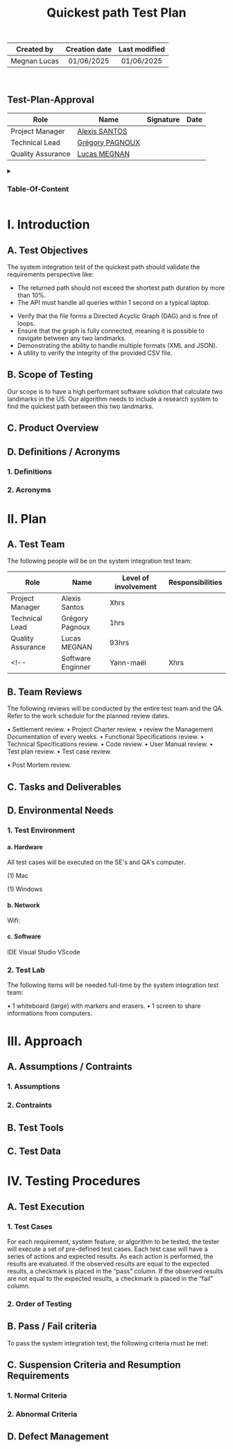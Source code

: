 <h1 align="center"> Quickest path Test Plan </h1>

<p>
<br>

| Created by | Creation date | Last modified |
|:-------------:|:---------------:|:--------:|
| Megnan Lucas | 01/06/2025 | 01/06/2025 |

<br>
</p>

## Test-Plan-Approval

| Role | Name | Signature | Date |
|------|------|-----------|------|
| Project Manager      | [Alexis SANTOS](https://github.com/Mamoru-fr)                 |  | |
| Technical Lead       | [Grégory PAGNOUX](https://github.com/Gregory-Pagnoux)         |  | |
| Quality Assurance    | [Lucas MEGNAN](https://github.com/LucasMegnan)                |  | |

<details>
<summary>

### Table-Of-Content

</summary>

- [I. Introduction](#i-introduction)
  - [A. Test Objectives](#a-test-objectives)
  - [B. Scope of Testing](#b-scope-of-testing)
  - [C. Product Overview](#c-product-overview)
  - [D. Definitions / Acronyms](#d-definitions--acronyms)
    - [1. Definitions](#1-definitions)
    - [2. Acronyms](#2-acronyms)
- [II. Plan](#ii-plan)
  - [A. Test Team](#a-test-team)
  - [B. Team Reviews](#b-team-reviews)
  - [C. Tasks and Deliverables](#c-tasks-and-deliverables)
  - [D. Environmental Needs](#d-environmental-needs)
    - [1. Test Environment](#1-test-environment)
      - [a. Hardware](#a-hardware)
      - [b. Network](#b-network)
      - [c. Software](#c-software)
    - [2. Test Lab](#2-test-lab)
- [III. Approach](#iii-approach)
  - [A. Assumptions / Contraints](#a-assumptions--contraints)
    - [1. Assumptions](#1-assumptions)
    - [2. Contraints](#2-contraints)
  - [B. Test Tools](#b-test-tools)
  - [C. Test Data](#c-test-data)
- [IV. Testing Procedures](#iv-testing-procedures)
  - [A. Test Execution](#a-test-execution)
    - [1. Test Cases](#1-test-cases)
    - [2. Order of Testing](#2-order-of-testing)
  - [B. Pass / Fail criteria](#b-pass--fail-criteria)
  - [C. Suspension Criteria and Resumption Requirements](#c-suspension-criteria-and-resumption-requirements)
    - [1. Normal Criteria](#1-normal-criteria)
    - [2. Abnormal Criteria](#2-abnormal-criteria)
  - [D. Defect Management](#d-defect-management)

</details>

# I. Introduction

## A. Test Objectives

The system integration test of the quickest path should validate the requirements perspective like:

- The returned path should not exceed the shortest path duration by more than 10%.
- The API must handle all queries within 1 second on a typical laptop.
<!-- - Big O complexity
- Security -->
- Verify that the file forms a Directed Acyclic Graph (DAG) and is free of loops.
- Ensure that the graph is fully connected, meaning it is possible to navigate between any two landmarks.
- Demonstrating the ability to handle multiple formats (XML and JSON).
- A utility to verify the integrity of the provided CSV file. 

## B. Scope of Testing

Our scope is to have a high performant software solution that calculate two landmarks in the US. 
Our algorithm needs to include a research system to find the quickest path between this two landmarks.

## C. Product Overview

## D. Definitions / Acronyms

### 1. Definitions

### 2. Acronyms

# II. Plan

## A. Test Team

The following people will be on the system integration test team:

| Role | Name | Level of involvement | Responsibilities |
|------|------|----------------------|------------------|
| Project Manager      | Alexis Santos   | Xhrs  |  |
| Technical Lead       | Grégory Pagnoux | 1hrs  |  |
| Quality Assurance    | Lucas MEGNAN    | 93hrs |  |
<!-- | Software Enginner    | Yann-maël       | Xhrs  |  | -->

## B. Team Reviews

The following reviews will be conducted by the entire test team and the QA. 
Refer to the work schedule for the planned review dates.

• Settlement review.
• Project Charter review.
• review the Management Documentation of every weeks.
• Functional Specifications review.
• Technical Specifications review.
• Code review.
• User Manual review.
• Test plan review.
• Test case review.
<!-- • Test progress review. -->
• Post Mortem review.

## C. Tasks and Deliverables

## D. Environmental Needs

### 1. Test Environment

#### a. Hardware

All test cases will be executed on the SE's and QA's computer.

(1) Mac

(1) Windows

#### b. Network

Wifi: 

#### c. Software

IDE Visual Studio
VScode

### 2. Test Lab

The following items will be needed full-time by the system integration test team:

• 1 whiteboard (large) with markers and erasers.
• 1 screen to share informations from computers.

# III. Approach

## A. Assumptions / Contraints

### 1. Assumptions

### 2. Contraints

## B. Test Tools

## C. Test Data

# IV. Testing Procedures

## A. Test Execution

### 1. Test Cases

For each requirement, system feature, or algorithm to be tested, the tester will execute a set of pre-defined test cases.
Each test case will have a series of actions and expected results. 
As each action is performed, the results are evaluated.
If the observed results are equal to the expected results, a checkmark is placed in the “pass” column.
If the observed results are not equal to the expected results, a checkmark is placed in the “fail” column.

### 2. Order of Testing

## B. Pass / Fail criteria

To pass the system integration test, the following criteria must be met:

## C. Suspension Criteria and Resumption Requirements

### 1. Normal Criteria

### 2. Abnormal Criteria

## D. Defect Management